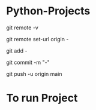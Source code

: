 ﻿# Python-Projects

git remote -v

git remote set-url origin -

git add -

git commit -m "-"

git push -u origin main




# To run Project 